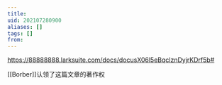 ```yaml
---
title: 
uid: 202107280900
aliases: []
tags: []
from: 
---
```

https://88888888.larksuite.com/docs/docusX06l5eBqclznDyjrKDrf5b#

[[Borber]]认领了这篇文章的著作权